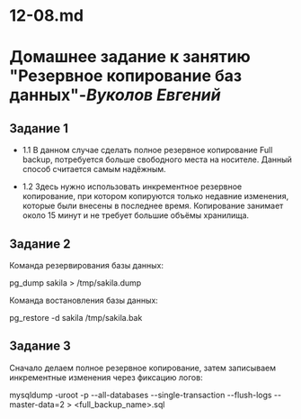 # 12-08.md


# **Домашнее задание к занятию "Резервное копирование баз данных"**-***Вуколов Евгений***

## **Задание 1**

- 1.1 В данном случае сделать полное резервное копирование Full backup, потребуется больше свободного места на носителе. Данный способ считается самым надёжным.

- 1.2 Здесь нужно использовать инкрементное резервное копирование, при котором копируются только недавние изменения, которые были внесены в последнее время. Копирование 
занимает около 15 минут и не требует большие объёмы хранилища.

## **Задание 2**

Команда резервирования базы данных:

pg_dump sakila > /tmp/sakila.dump

Команда востановления базы данных:

pg_restore -d sakila /tmp/sakila.bak

## **Задание 3**

Сначало делаем полное резервное копирование, затем записываем инкрементные изменения через фиксацию логов:

mysqldump -uroot -p --all-databases --single-transaction --flush-logs --master-data=2 > <full_backup_name>.sql


